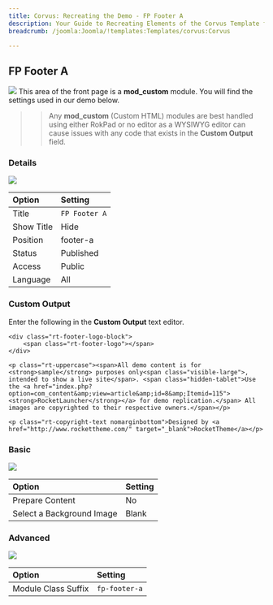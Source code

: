 ```yaml
---
title: Corvus: Recreating the Demo - FP Footer A
description: Your Guide to Recreating Elements of the Corvus Template for Joomla
breadcrumb: /joomla:Joomla/!templates:Templates/corvus:Corvus

---
```


FP Footer A
----
![][demo]
This area of the front page is a **mod_custom** module. You will find the settings used in our demo below.

>> Any **mod_custom** (Custom HTML) modules are best handled using either RokPad or no editor as a WYSIWYG editor can cause issues with any code that exists in the **Custom Output** field.

### Details
![][demo2]

| Option     | Setting       |  
| :--------- | :------------ |  
| Title      | `FP Footer A` |  
| Show Title | Hide          |  
| Position   | footer-a      |  
| Status     | Published     |  
| Access     | Public        |  
| Language   | All           |  

### Custom Output
Enter the following in the **Custom Output** text editor.

~~~
<div class="rt-footer-logo-block">
    <span class="rt-footer-logo"></span>
</div>

<p class="rt-uppercase"><span>All demo content is for <strong>sample</strong> purposes only<span class="visible-large">, intended to show a live site</span>. <span class="hidden-tablet">Use the <a href="index.php?option=com_content&amp;view=article&amp;id=8&amp;Itemid=115"><strong>RocketLauncher</strong></a> for demo replication.</span> All images are copyrighted to their respective owners.</span></p>

<p class="rt-copyright-text nomarginbottom">Designed by <a href="http://www.rockettheme.com/" target="_blank">RocketTheme</a></p>
~~~

### Basic
![][demo3]

| Option                    | Setting |
| :------------------------ | :------ |
| Prepare Content           | No      |
| Select a Background Image | Blank   |

### Advanced
![][demo4]

| Option              | Setting       |  
| :------------------ | :------------ |  
| Module Class Suffix | `fp-footer-a` |  

[demo]: assets/demo_11.jpeg
[demo2]: assets/footer_1.jpeg
[demo3]: assets/footer_2.jpeg
[demo4]: assets/footer_3.jpeg